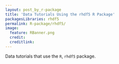 ```yaml
---
layout: post_by_r-package
title: 'Data Tutorials Using the rhdf5 R Package'
packagesLibraries: rhdf5
permalink: R-package/rhdf5/
image:
  feature: RBanner.png
  credit: 
  creditlink: 
---
```


Data tutorials that use the `R`, `rhdf5` package.